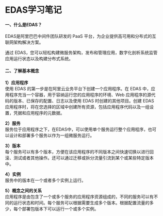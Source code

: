 # EDAS学习笔记

#### 一、什么是EDAS？
EDAS是阿里巴巴中间件团队研发的 PaaS 平台，为企业提供高可用和分布式的互联网架构解决方案。

通过 EDAS，您可以轻松构建微服务架构，发布和管理应用，数字化剖析系统监管应用运行状态以及构建分布式系统。


#### 二、了解基本概念

**1）应用程序**  
使用 EDAS 的第一步是在阿里云业务平台下创建一个应用程序。在 EDAS 中，应用程序充当一个容器，用于容纳运行您的应用程序的环境、Web 应用程序的源代码的版本、已保存的配置、日志以及使用 EDAS 时创建的其他项目。创建 EDAS 应用程序时，将在您选择的区域中创建所有资源，包括应用程序代码以及一组设置，凭据和应用程序的元数据。

**2）服务**  
服务位于应用程序之下，在EDAS中，可以使用单个服务运行整个应用程序，也可以设计和部署多个服务以作为一组微服务运行。

**3）版本**  
每个服务可以有多个版本，方便在该应用程序的不同版本之间快速切换以进行回滚、测试或者其他操作。还可以通过迁移或拆分流量引流到某个或某些特定版本中。

**4）实例**  
服务中的版本在一个或者多个实例上运行。

**5）概念之间的关系**  
应用程序是由包含了一个或多个服务的应用程序资源组成的，不同的服务可以有不同的运行状态和时间。每个服务可以根据需要生成多个版本。根据配置流量的多少，每个部署包版本下可以运行一个或多个实例。
